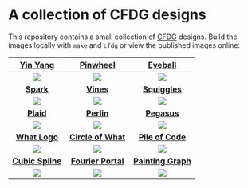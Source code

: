 # A collection of CFDG designs

This repository contains a small collection of
[CFDG](http://www.contextfreeart.org/gallery/)
designs.
Build the images locally with `make` and `cfdg`
or view the published images online:

| [Yin Yang](http://www.contextfreeart.org/gallery/view.php?id=3739) | [Pinwheel](http://www.contextfreeart.org/gallery/view.php?id=3740) | [Eyeball](http://www.contextfreeart.org/gallery/view.php?id=3741) |
|:------: | :------: | :------: |
| ![](http://www.contextfreeart.org/gallery/uploads/b5/c5/b5c57863e51f2da25307c6ddd00329d0/thumb_3739.jpg) | ![](http://www.contextfreeart.org/gallery/uploads/b5/c5/b5c57863e51f2da25307c6ddd00329d0/thumb_3740.jpg) | ![](http://www.contextfreeart.org/gallery/uploads/b5/c5/b5c57863e51f2da25307c6ddd00329d0/thumb_3741.jpg) |
| **[Spark](http://www.contextfreeart.org/gallery/view.php?id=3746)** | **[Vines](https://www.contextfreeart.org/gallery/view.php?id=3763)**    | **[Squiggles](https://www.contextfreeart.org/gallery/view.php?id=3769)**   |
| ![](http://www.contextfreeart.org/gallery/uploads/b5/c5/b5c57863e51f2da25307c6ddd00329d0/thumb_3746.jpg) | ![](https://www.contextfreeart.org/gallery/uploads/b5/c5/b5c57863e51f2da25307c6ddd00329d0/thumb_3763.png)   | ![](https://www.contextfreeart.org/gallery/uploads/b5/c5/b5c57863e51f2da25307c6ddd00329d0/thumb_3769.jpg)   |
| **[Plaid](https://www.contextfreeart.org/gallery/view.php?id=3780)** | **[Perlin](https://www.contextfreeart.org/gallery/view.php?id=3786)** | **[Pegasus](https://www.contextfreeart.org/gallery/view.php?id=3798)** |
| ![](https://www.contextfreeart.org/gallery/uploads/b5/c5/b5c57863e51f2da25307c6ddd00329d0/thumb_3780.jpg) | ![](https://www.contextfreeart.org/gallery/uploads/b5/c5/b5c57863e51f2da25307c6ddd00329d0/thumb_3786.jpg) | ![](https://www.contextfreeart.org/gallery/uploads/b5/c5/b5c57863e51f2da25307c6ddd00329d0/thumb_3798.jpg) |
| **[What Logo](https://www.contextfreeart.org/gallery/view.php?id=3813)** | **[Circle of What](https://www.contextfreeart.org/gallery/view.php?id=3815)** | **[Pile of Code](https://www.contextfreeart.org/gallery/view.php?id=3816)** |
| ![](https://www.contextfreeart.org/gallery/uploads/b5/c5/b5c57863e51f2da25307c6ddd00329d0/thumb_3813.jpg) | ![](https://www.contextfreeart.org/gallery/uploads/b5/c5/b5c57863e51f2da25307c6ddd00329d0/thumb_3815.jpg) | ![](https://www.contextfreeart.org/gallery/uploads/b5/c5/b5c57863e51f2da25307c6ddd00329d0/thumb_3816.jpg) |
| **[Cubic Spline](https://www.contextfreeart.org/gallery/view.php?id=3819)** | **[Fourier Portal](https://www.contextfreeart.org/gallery/view.php?id=3828)** | **[Painting Graph](https://www.contextfreeart.org/gallery/view.php?id=3830)** |
| ![](https://www.contextfreeart.org/gallery/uploads/b5/c5/b5c57863e51f2da25307c6ddd00329d0/thumb_3819.jpg) | ![](https://www.contextfreeart.org/gallery/uploads/b5/c5/b5c57863e51f2da25307c6ddd00329d0/thumb_3828.jpg) | ![](https://www.contextfreeart.org/gallery/uploads/b5/c5/b5c57863e51f2da25307c6ddd00329d0/thumb_3830.jpg) |

